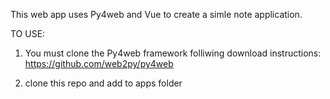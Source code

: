This web app uses Py4web and Vue to create a simle note application.

TO USE: 

1. You must clone the Py4web framework folliwing download instructions: https://github.com/web2py/py4web

2. clone this repo and add to apps folder
